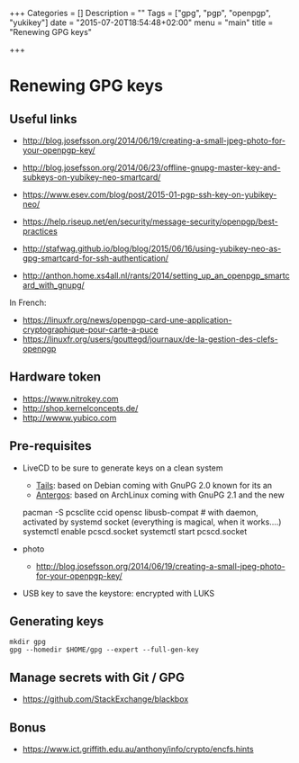 +++
Categories = []
Description = ""
Tags = ["gpg", "pgp", "openpgp", "yukikey"]
date = "2015-07-20T18:54:48+02:00"
menu = "main"
title = "Renewing GPG keys"

+++

# Renewing GPG keys

## Useful links

* http://blog.josefsson.org/2014/06/19/creating-a-small-jpeg-photo-for-your-openpgp-key/
* http://blog.josefsson.org/2014/06/23/offline-gnupg-master-key-and-subkeys-on-yubikey-neo-smartcard/
* https://www.esev.com/blog/post/2015-01-pgp-ssh-key-on-yubikey-neo/
* https://help.riseup.net/en/security/message-security/openpgp/best-practices
* http://stafwag.github.io/blog/blog/2015/06/16/using-yubikey-neo-as-gpg-smartcard-for-ssh-authentication/

* http://anthon.home.xs4all.nl/rants/2014/setting_up_an_openpgp_smartcard_with_gnupg/

In French:

* https://linuxfr.org/news/openpgp-card-une-application-cryptographique-pour-carte-a-puce
* https://linuxfr.org/users/gouttegd/journaux/de-la-gestion-des-clefs-openpgp

## Hardware token

* https://www.nitrokey.com
* http://shop.kernelconcepts.de/
* http://wwww.yubico.com

## Pre-requisites

* LiveCD to be sure to generate keys on a clean system

  * [Tails](https://tails.boum.org/): based on Debian coming with GnuPG 2.0 known for its an
  * [Antergos](http://antergos.com/): based on ArchLinux coming with GnuPG 2.1 and the new

   pacman -S pcsclite ccid opensc libusb-compat # with daemon, activated by systemd socket (everything is magical, when it works....)
   systemctl enable pcscd.socket
   systemctl start pcscd.socket
* photo

  * http://blog.josefsson.org/2014/06/19/creating-a-small-jpeg-photo-for-your-openpgp-key/

* USB key to save the keystore: encrypted with LUKS

## Generating keys

```shell
mkdir gpg
gpg --homedir $HOME/gpg --expert --full-gen-key
```

## Manage secrets with Git / GPG

* https://github.com/StackExchange/blackbox

## Bonus

* https://www.ict.griffith.edu.au/anthony/info/crypto/encfs.hints
